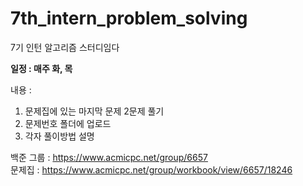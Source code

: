 # 7th_intern_problem_solving
7기 인턴 알고리즘 스터디임다


**일정 : 매주 화, 목**  
  
내용 :
1. 문제집에 있는 마지막 문제 2문제 풀기
2. 문제번호 폴더에 업로드
3. 각자 풀이방법 설명  
  
  

백준 그룹 : https://www.acmicpc.net/group/6657  
문제집 : https://www.acmicpc.net/group/workbook/view/6657/18246  





